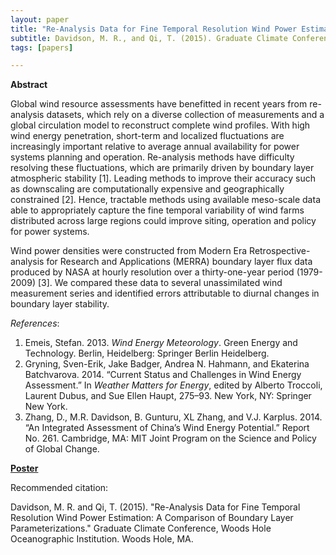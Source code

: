 ```yaml
---
layout: paper
title: "Re-Analysis Data for Fine Temporal Resolution Wind Power Estimation: A Comparison of Boundary Layer Parameterizations"
subtitle: Davidson, M. R., and Qi, T. (2015). Graduate Climate Conference, Woods Hole Oceanographic Institution. Woods Hole, MA.
tags: [papers]

---
```


**Abstract**

Global wind resource assessments have benefitted in recent years from re-analysis datasets, which rely on a diverse collection of measurements and a global circulation model to reconstruct complete wind profiles. With high wind energy penetration, short-term and localized fluctuations are increasingly important relative to average annual availability for power systems planning and operation. Re-analysis methods have difficulty resolving these fluctuations, which are primarily driven by boundary layer atmospheric stability [1]. Leading methods to improve their accuracy such as downscaling are computationally expensive and geographically constrained [2]. Hence, tractable methods using available meso-scale data able to appropriately capture the fine temporal variability of wind farms distributed across large regions could improve siting, operation and policy for power systems.

Wind power densities were constructed from Modern Era Retrospective-analysis for Research and Applications (MERRA) boundary layer flux data produced by NASA at hourly resolution over a thirty-one-year period (1979-2009) [3]. We compared these data to several unassimilated wind measurement series and identified errors attributable to diurnal changes in boundary layer stability.

_References_:
1. Emeis, Stefan. 2013. _Wind Energy Meteorology_. Green Energy and Technology. Berlin, Heidelberg: Springer Berlin Heidelberg.
2. Gryning, Sven-Erik, Jake Badger, Andrea N. Hahmann, and Ekaterina Batchvarova. 2014. “Current Status and Challenges in Wind Energy Assessment.” In _Weather Matters for Energy_, edited by Alberto Troccoli, Laurent Dubus, and Sue Ellen Haupt, 275–93. New York, NY: Springer New York.
3. Zhang, D., M.R. Davidson, B. Gunturu, XL Zhang, and V.J. Karplus. 2014. “An Integrated Assessment of China’s Wind Energy Potential.” Report No. 261. Cambridge, MA: MIT Joint Program on the Science and Policy of Global Change.


[**Poster**](/papers/Davidson_Qi_GCC_Re-Analysis-Data_2015.pdf)

Recommended citation:

Davidson, M. R. and Qi, T. (2015). "Re-Analysis Data for Fine Temporal Resolution Wind Power Estimation: A Comparison of Boundary Layer Parameterizations." Graduate Climate Conference, Woods Hole Oceanographic Institution. Woods Hole, MA.
